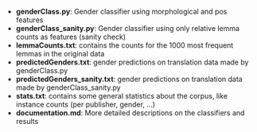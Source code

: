 * **genderClass.py**: Gender classifier using morphological and pos features
* **genderClass\_sanity.py**: Gender classifier using only relative lemma counts as features (sanity check)
* **lemmaCounts.txt**: contains the counts for the 1000 most frequent lemmas in the original data
* **predictedGenders.txt**: gender predictions on translation data made by genderClass.py
* **predictedGenders\_sanity.txt**: gender predictions on translation data made by genderClass\_sanity.py
* **stats.txt**: contains some general statistics about the corpus, like instance counts (per publisher, gender, ...)
* **documentation.md**: More detailed descriptions on the classifiers and results

